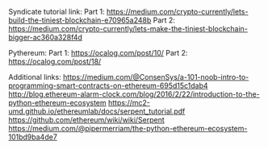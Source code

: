 Syndicate tutorial link:
    Part 1: https://medium.com/crypto-currently/lets-build-the-tiniest-blockchain-e70965a248b
    Part 2: https://medium.com/crypto-currently/lets-make-the-tiniest-blockchain-bigger-ac360a328f4d

Pythereum:
    Part 1: https://ocalog.com/post/10/
    Part 2: https://ocalog.com/post/18/

Additional links:
    https://medium.com/@ConsenSys/a-101-noob-intro-to-programming-smart-contracts-on-ethereum-695d15c1dab4
    http://blog.ethereum-alarm-clock.com/blog/2016/2/22/introduction-to-the-python-ethereum-ecosystem
    https://mc2-umd.github.io/ethereumlab/docs/serpent_tutorial.pdf
    https://github.com/ethereum/wiki/wiki/Serpent
    https://medium.com/@pipermerriam/the-python-ethereum-ecosystem-101bd9ba4de7